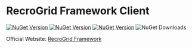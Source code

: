 # RecroGrid Framework Client

[![NuGet Version](https://img.shields.io/nuget/v/Recrovit.RecroGridFramework.Client.svg?label=RGF.Client)](https://www.nuget.org/packages/Recrovit.RecroGridFramework.Client/) [![NuGet Version](https://img.shields.io/nuget/v/Recrovit.RecroGridFramework.Core.svg?label=RGF.Core)](https://www.nuget.org/packages/Recrovit.RecroGridFramework.Core/) [![NuGet Version](https://img.shields.io/nuget/v/RecroGrid.svg?label=RecroGrid)](https://www.nuget.org/packages/RecroGrid/) ![NuGet Downloads](https://img.shields.io/nuget/dt/RecroGrid)

Official Website: [RecroGrid Framework](https://RecroGrid.com)